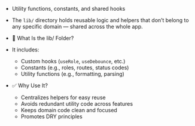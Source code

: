 - Utility functions, constants, and shared hooks

- The `lib/` directory holds reusable logic and helpers that don’t belong to any specific domain — shared across the whole app.

- 🧩 What Is the lib/ Folder?
- It includes:

  - Custom hooks (`useRole`, `useDebounce`, etc.)
  - Constants (e.g., roles, routes, status codes)
  - Utility functions (e.g., formatting, parsing)

- ✅ Why Use It?
  - Centralizes helpers for easy reuse
  - Avoids redundant utility code across features
  - Keeps domain code clean and focused
  - Promotes DRY principles
